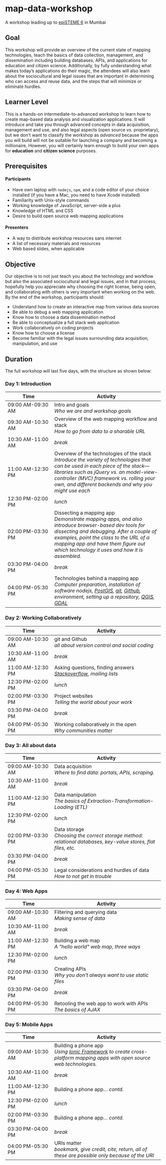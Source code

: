 # map-data-workshop

A workshop leading up to [epiSTEME 6](http://episteme6.hbcse.tifr.res.in/) in Mumbai

## Goal

This workshop will provide an overview of the current state of mapping technologies, teach the basics of data collection, management, and dissemination including building databases, APIs, and applications for education and citizen science. Additionally, by fully understanding what makes today’s applications do their magic, the attendees will also learn about the sociocultural and legal issues that are important in determining who can access and reuse data, and the steps that will minimize or eliminate hurdles.

## Learner Level

This is a hands-on intermediate-to-advanced workshop to learn how to create map-based data analysis and visualization applications. It will introduce and take you through advanced concepts in data acquisition, management and use, and also legal aspects (open source vs. proprietary), but we don't want to classify the workshop as *advanced* because the apps you will build will not be suitable for launching a company and becoming a millionaire. However, you will certainly learn enough to build your own apps for **education** and **citizen science** purposes.

## Prerequisites

#### Participants

+ Have own laptop with `nodejs`, `npm`, and a code editor of your choice installed (if you have a Mac, you need to have Xcode installed)
+ Familiarity with Unix-style commands
+ Working knowledge of JavaScript, server-side a plus
+ Knowledge of HTML and CSS
+ Desire to build open source web mapping applications

#### Presenters

+ A way to distribute workshop resources sans internet
+ A list of necessary materials and resources
+ Web based slides, when applicable

## Objective

Our objective is to not just teach you about the technology and workflow but also the associated sociocultural and legal issues, and in that process, hopefully help you appreciate why choosing the right license, being open, and collaborating with others is very important when working on the web. By the end of the workshop, participants should:

+ Understand how to create an interactive map from various data sources
+ Be able to debug a web mapping application
+ Know how to choose a data dissemination method
+ Be able to conceptualize a full stack web application
+ Work collaboratively on coding projects
+ Know how to choose a license
+ Become familiar with the legal issues surrounding data acquisition, manipulation, and use

## Duration

The full workshop will last five days, with the structure as shown below:

### Day 1: Introduction

<table>
	<thead>
		<tr>
			<th width="30%">Time</th>
			<th>Activity</th>
		</tr>
	</thead>
	<tbody>
		<tr>
			<td>09:00 AM-09:30 AM</td>
			<td>Intro and goals<br>
				<i>Who we are and workshop goals</i>
			</td>
		</tr>
		<tr>
			<td>09:30 AM-10:30 AM</td>
			<td>Overview of the web mapping workflow and stack<br>
				<i>How to go from data to a sharable URL</i>
			</td>
		</tr>
		<tr>
			<td>10:30 AM-11:00 AM</td>
			<td><i>break</i></td>
		</tr>
		<tr>
			<td>11:00 AM-12:30 PM</td>
			<td>Overview of the technologies of the stack<br>
				<i>Introduce the variety of technologies that can be used in each piece of the stack—libraries such as jQuery vs. an model-view-controller (MVC) framework vs. rolling your own, and different backends and why you might use each</i>
			</td>
		</tr>
		<tr>
			<td>12:30 PM-02:00 PM</td>
			<td><i>lunch</i></td>
		</tr>
		<tr>
			<td>02:00 PM-03:30 PM</td>
			<td>Dissecting a mapping app<br>
				<i>Demonstrate mapping apps, and also introduce browser-based dev tools for dissecting and debugging. After a couple of examples, point the class to the URL of a mapping app and have them figure out which technology it uses and how it is assembled.</i>
			</td>
		</tr>
		<tr>
			<td>03:30 PM-04:00 PM</td>
			<td><i>break</i></td>
		</tr>
		<tr>
			<td>04:00 PM-05:30 PM</td>
			<td>Technologies behind a mapping app<br>
				<i>Computer preparation, installation of software nodejs, <a href='http://postgis.org' target='_blank'>PostGIS</a>, <a href='http://www.git-scm.com' target='_blank'>git</a>, <a href='http://github.com' target='_blank'>Github</a>, environment, setting up a repository, <a href='http://qgis.org' target='_blank'>QGIS</a>, <a href='http://gdal.org' target='_blank'>GDAL</a></i>
			</td>
		</tr>
	</tbody>
</table>

### Day 2: Working Collaboratively

<table>
	<thead>
		<tr>
			<th width="30%">Time</th>
			<th>Activity</th>
		</tr>
	</thead>
	<tbody>
		<tr>
			<td>09:00 AM-10:30 AM</td>
			<td>git and Github<br>
				<i>all about version control and social coding</i>
			</td>
		</tr>
		<tr>
			<td>10:30 AM-11:00 AM</td>
			<td><i>break</i></td>
		</tr>
		<tr>
			<td>11:00 AM-12:30 PM</td>
			<td>Asking questions, finding answers<br>
				<i><a href='http://stackoverflow.com' target='_blank'>Stackoverflow</a>, mailing lists</i>
			</td>
		</tr>
		<tr>
			<td>12:30 PM-02:00 PM</td>
			<td><i>lunch</i></td>
		</tr>
		<tr>
			<td>02:00 PM-03:30 PM</td>
			<td>Project websites<br>
				<i>Telling the world about your work</i>
			</td>
		</tr>
		<tr>
			<td>03:30 PM-04:00 PM</td>
			<td><i>break</i></td>
		</tr>
		<tr>
			<td>04:00 PM-05:30 PM</td>
			<td>Working collaboratively in the open<br>
				<i>Why communities matter</i>
			</td>
		</tr>
	</tbody>
</table>

### Day 3: All about data

<table>
	<thead>
		<tr>
			<th width="30%">Time</th>
			<th>Activity</th>
		</tr>
	</thead>
	<tbody>
		<tr>
			<td>09:00 AM-10:30 AM</td>
			<td>Data acquisition<br>
				<i>Where to find data: portals, APIs, scraping.</i>
			</td>
		</tr>
		<tr>
			<td>10:30 AM-11:00 AM</td>
			<td><i>break</i></td>
		</tr>
		<tr>
			<td>11:00 AM-12:30 PM</td>
			<td>Data manipulation<br>
				<i>The basics of Extraction-Transformation-Loading (ETL)</i>
			</td>
		</tr>
		<tr>
			<td>12:30 PM-02:00 PM</td>
			<td><i>lunch</i></td>
		</tr>
		<tr>
			<td>02:00 PM-03:30 PM</td>
			<td>Data storage<br>
				<i>Choosing the correct storage method: relational databases, key-value stores, flat files, etc.</i>
			</td>
		</tr>
		<tr>
			<td>03:30 PM-04:00 PM</td>
			<td><i>break</i></td>
		</tr>
		<tr>
			<td>04:00 PM-05:30 PM</td>
			<td>Legal considerations and hurdles of data<br>
				<i>How to not get in trouble</i>
			</td>
		</tr>
	</tbody>
</table>

### Day 4: Web Apps

<table>
	<thead>
		<tr>
			<th width="30%">Time</th>
			<th>Activity</th>
		</tr>
	</thead>
	<tbody>
		<tr>
			<td>09:00 AM-10:30 AM</td>
			<td>Filtering and querying data<br>
				<i>Making sense of data</i>
			</td>
		</tr>
		<tr>
			<td>10:30 AM-11:00 AM</td>
			<td><i>break</i></td>
		</tr>
		<tr>
			<td>11:00 AM-12:30 PM</td>
			<td>Building a web map<br>
				<i>A "hello world" web map, three ways</i>
			</td>
		</tr>
		<tr>
			<td>12:30 PM-02:00 PM</td>
			<td><i>lunch</i></td>
		</tr>
		<tr>
			<td>02:00 PM-03:30 PM</td>
			<td>Creating APIs<br>
				<i>Why you don't always want to use static files</i>
			</td>
		</tr>
		<tr>
			<td>03:30 PM-04:00 PM</td>
			<td><i>break</i></td>
		</tr>
		<tr>
			<td>04:00 PM-05:30 PM</td>
			<td>Retooling the web app to work with APIs<br>
				<i>The basics of AJAX</i>
			</td>
		</tr>
	</tbody>
</table>

### Day 5: Mobile Apps

<table>
	<thead>
		<tr>
			<th width="30%">Time</th>
			<th>Activity</th>
		</tr>
	</thead>
	<tbody>
		<tr>
			<td>09:00 AM-10:30 AM</td>
			<td>Building a phone app<br>
				<i>Using <a href="http://ionicframework.com" target="_blank">Ionic Framework</a> to create cross-platform mapping apps with open source web technologies.</i>
			</td>
		</tr>
		<tr>
			<td>10:30 AM-11:00 AM</td>
			<td><i>break</i></td>
		</tr>
		<tr>
			<td>11:00 AM-12:30 PM</td>
			<td>Building a phone app… <i>contd.</i></td>
		</tr>
		<tr>
			<td>12:30 PM-02:00 PM</td>
			<td><i>lunch</i></td>
		</tr>
		<tr>
			<td>02:00 PM-03:30 PM</td>
			<td>Building a phone app… <i>contd.</i></td>
		</tr>
		<tr>
			<td>03:30 PM-04:00 PM</td>
			<td><i>break</i></td>
		</tr>
		<tr>
			<td>04:00 PM-05:30 PM</td>
			<td>URIs matter<br>
				<i>bookmark, give credit, cite, return, all of these are possible only because of the URI</i>
			</td>
		</tr>
	</tbody>
</table>
